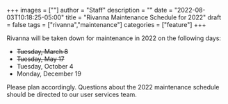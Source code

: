+++
images = [""]
author = "Staff"
description = ""
date = "2022-08-03T10:18:25-05:00"
title = "Rivanna Maintenance Schedule for 2022"
draft = false
tags = ["rivanna","maintenance"]
categories = ["feature"]
+++

Rivanna will be taken down for maintenance in 2022 on the following days:

- ~~Tuesday, March 8~~
- ~~Tuesday, May 17~~
- Tuesday, October 4 
- Monday, December 19

Please plan accordingly. Questions about the 2022 maintenance schedule should be directed to our user services team. 
